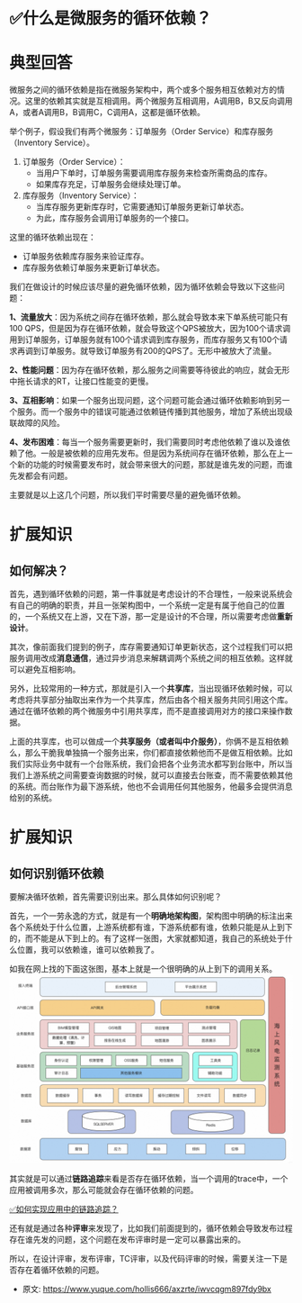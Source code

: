 # ✅什么是微服务的循环依赖？
<!--page header-->

<a name="cdEVC"></a>
# 典型回答

微服务之间的循环依赖是指在微服务架构中，两个或多个服务相互依赖对方的情况。这里的依赖其实就是互相调用。两个微服务互相调用，A调用B，B又反向调用A，或者A调用B，B调用C，C调用A，这都是循环依赖。

举个例子，假设我们有两个微服务：订单服务（Order Service）和库存服务（Inventory Service）。

1. 订单服务（Order Service）：
   - 当用户下单时，订单服务需要调用库存服务来检查所需商品的库存。
   - 如果库存充足，订单服务会继续处理订单。
2. 库存服务（Inventory Service）：
   - 当库存服务更新库存时，它需要通知订单服务更新订单状态。
   - 为此，库存服务会调用订单服务的一个接口。

这里的循环依赖出现在：

- 订单服务依赖库存服务来验证库存。
- 库存服务依赖订单服务来更新订单状态。

我们在做设计的时候应该尽量的避免循环依赖，因为循环依赖会导致以下这些问题：

**1、流量放大**：因为系统之间存在循环依赖，那么就会导致本来下单系统可能只有100 QPS，但是因为存在循环依赖，就会导致这个QPS被放大，因为100个请求调用到订单服务，订单服务就有100个请求调到库存服务，而库存服务又有100个请求再调到订单服务。就导致订单服务有200的QPS了。无形中被放大了流量。

**2、性能问题**：因为存在循环依赖，那么服务之间需要等待彼此的响应，就会无形中拖长请求的RT，让接口性能变的更慢。

**3、互相影响**：如果一个服务出现问题，这个问题可能会通过循环依赖影响到另一个服务。而一个服务中的错误可能通过依赖链传播到其他服务，增加了系统出现级联故障的风险。

**4、发布困难**：每当一个服务需要更新时，我们需要同时考虑他依赖了谁以及谁依赖了他。一般是被依赖的应用先发布。但是因为系统间存在循环依赖，那么在上一个新的功能的时候需要发布时，就会带来很大的问题，那就是谁先发的问题，而谁先发都会有问题。

主要就是以上这几个问题，所以我们平时需要尽量的避免循环依赖。

<a name="ilWZQ"></a>
# 扩展知识

<a name="bp0wv"></a>
## 如何解决？

首先，遇到循环依赖的问题，第一件事就是考虑设计的不合理性，一般来说系统会有自己的明确的职责，并且一张架构图中，一个系统一定是有属于他自己的位置的，一个系统又在上游，又在下游，那一定是设计的不合理，所以需要考虑做**重新设计**。

其次，像前面我们提到的例子，库存需要通知订单更新状态，这个过程我们可以把服务调用改成**消息通信**，通过异步消息来解耦调两个系统之间的相互依赖。这样就可以避免互相影响。

另外，比较常用的一种方式，那就是引入一个**共享库**，当出现循环依赖时候，可以考虑将共享部分抽取出来作为一个共享库，然后由各个相关服务共同引用这个库。通过在循环依赖的两个微服务中引用共享库，而不是直接调用对方的接口来操作数据。

上面的共享库，也可以做成一个**共享服务（或者叫中介服务）**，你俩不是互相依赖么，那么干脆我单独搞一个服务出来，你们都直接依赖他而不是做互相依赖。比如我们实际业务中就有一个台账系统，我们会把各个业务流水都写到台账中，所以当我们上游系统之间需要查询数据的时候，就可以直接去台账查，而不需要依赖其他的系统。而台账作为最下游系统，他也不会调用任何其他服务，他最多会提供消息给别的系统。

<a name="y2Y09"></a>
# 扩展知识

<a name="XozQl"></a>
## 如何识别循环依赖

要解决循环依赖，首先需要识别出来。那么具体如何识别呢？

首先，一个一劳永逸的方式，就是有一个**明确地架构图**，架构图中明确的标注出来各个系统处于什么位置，上游系统都有谁，下游系统都有谁，依赖只能是从上到下的，而不能是从下到上的。有了这样一张图，大家就都知道，我自己的系统处于什么位置，我可以依赖谁，谁可以依赖我了。

如我在网上找的下面这张图，基本上就是一个很明确的从上到下的调用关系。
![image.png](./img/EUa5K7rwzA2WkZBn/1706015029472-9789907b-30c1-47c1-93fa-a9aac3cbe16f-168703.png)

其实就是可以通过**链路追踪**来看是否存在循环依赖，当一个调用的trace中，一个应用被调用多次，那么可能就会存在循环依赖的问题。

[✅如何实现应用中的链路追踪？](https://www.yuque.com/hollis666/axzrte/nnl88aqknhx2v76c?view=doc_embed)

还有就是通过各种**评审**来发现了，比如我们前面提到的，循环依赖会导致发布过程存在谁先发的问题，这个问题在发布评审时是一定可以暴露出来的。

所以，在设计评审，发布评审，TC评审，以及代码评审的时候，需要关注一下是否存在着循环依赖的问题。




<!--page footer-->
- 原文: <https://www.yuque.com/hollis666/axzrte/iwvcqgm897fdy9bx>